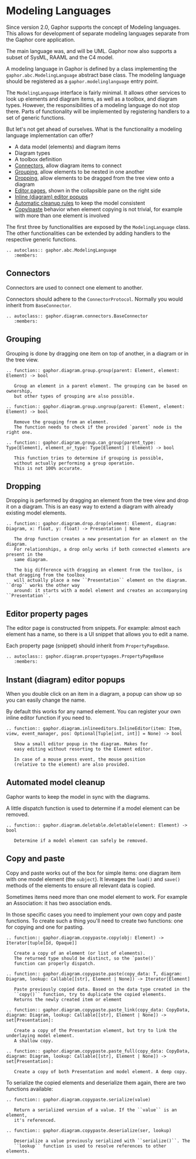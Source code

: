 # Modeling Languages

Since version 2.0, Gaphor supports the concept of Modeling languages. This
allows for development of separate modeling languages separate from the Gaphor
core application.

The main language was, and will be UML. Gaphor now also supports a subset of
SysML, RAAML and the C4 model.

A modeling language in Gaphor is defined by a class implementing the
`gaphor.abc.ModelingLanguage` abstract base class. The modeling language should
be registered as a `gaphor.modelinglanguage` entry point.

The `ModelingLanguage` interface is fairly minimal. It allows other services to
look up elements and diagram items, as well as a toolbox, and diagram types.
However, the responsibilities of a modeling language do not stop there. Parts of
functionality will be implemented by registering handlers to a set of generic
functions.

But let's not get ahead of ourselves. What is the functionality a modeling
language implementation can offer?

* A data model (elements) and diagram items
* Diagram types
* A toolbox definition
* [Connectors](#connectors), allow diagram items to connect
* [Grouping](#grouping), allow elements to be nested in one another
* [Dropping](#dropping), allow elements to be dragged from the tree view onto a diagram
* [Editor pages](#editor-property-pages), shown in the collapsible pane on the right side
* [Inline (diagram) editor popups](#inline-diagram-editor-popups)
* [Automatic cleanup rules](#automated-model-cleanup) to keep the model consistent
* [Copy/paste](#copy-and-paste) behavior when element copying is not trivial,
  for example with more than one element is involved

The first three by functionalities are exposed by the `ModelingLanguage` class.
The other functionalities can be extended by adding handlers to the respective
generic functions.


```{eval-rst}
.. autoclass:: gaphor.abc.ModelingLanguage
   :members:
```

## Connectors

Connectors are used to connect one element to another.

Connectors should adhere to the `ConnectorProtocol`.
Normally you would inherit from `BaseConnector`.

```{eval-rst}
.. autoclass:: gaphor.diagram.connectors.BaseConnector
   :members:
```

## Grouping

Grouping is done by dragging one item on top of another, in a diagram or in the tree view.

```{eval-rst}
.. function:: gaphor.diagram.group.group(parent: Element, element: Element) -> bool

   Group an element in a parent element. The grouping can be based on ownership,
   but other types of grouping are also possible.

.. function:: gaphor.diagram.group.ungroup(parent: Element, element: Element) -> bool

   Remove the grouping from an element.
   The function needs to check if the provided `parent` node is the right one.

.. function:: gaphor.diagram.group.can_group(parent_type: Type[Element], element_or_type: Type[Element] | Element) -> bool

   This function tries to determine if grouping is possible,
   without actually performing a group operation.
   This is not 100% accurate.
```

## Dropping

Dropping is performed by dragging an element from the tree view and drop it on a diagram.
This is an easy way to extend a diagram with already existing model elements.

```{eval-rst}
.. function:: gaphor.diagram.drop.drop(element: Element, diagram: Diagram, x: float, y: float) -> Presentation | None

   The drop function creates a new presentation for an element on the diagram.
   For relationships, a drop only works if both connected elements are present in the
   same diagram.

   The big difference with dragging an element from the toolbox, is that dragging from the toolbox
   will actually place a new ``Presentation`` element on the diagram. ``drop`` works the other way
   around: it starts with a model element and creates an accompanying ``Presentation``.
```   

## Editor property pages

The editor page is constructed from snippets. For example: almost each element has a name,
so there is a UI snippet that allows you to edit a name.

Each property page (snippet) should inherit from `PropertyPageBase`.

```{eval-rst}
.. autoclass:: gaphor.diagram.propertypages.PropertyPageBase
   :members:
```

## Instant (diagram) editor popups

When you double click on an item in a diagram, a popup can show up so you can easily change the name.

By default this works for any named element. You can register your own inline editor function if you need to.

```{eval-rst}
.. function:: gaphor.diagram.inlineeditors.InlineEditor(item: Item, view, event_manager, pos: Optional[Tuple[int, int]] = None) -> bool

   Show a small editor popup in the diagram. Makes for
   easy editing without resorting to the Element editor.

   In case of a mouse press event, the mouse position
   (relative to the element) are also provided.
```


## Automated model cleanup

Gaphor wants to keep the model in sync with the diagrams.

A little dispatch function is used to determine if a model element can be removed.

```{eval-rst}
.. function:: gaphor.diagram.deletable.deletable(element: Element) -> bool

   Determine if a model element can safely be removed.
```

## Copy and paste

Copy and paste works out of the box for simple items: one diagram item with one model element (the `subject`).
It leveages the `load()` and `save()` methods of the elements to ensure all relevant data is copied.

Sometimes items need more than one model element to work. For example an Association: it has two association ends.

In those specific cases you need to implement your own copy and paste functions. To create such a thing you'll need to create
two functions: one for copying and one for pasting.

```{eval-rst}
.. function:: gaphor.diagram.copypaste.copy(obj: Element) -> Iterator[tuple[Id, Opaque]]

   Create a copy of an element (or list of elements).
   The returned type should be distinct, so the `paste()`
   function can properly dispatch.

.. function:: gaphor.diagram.copypaste.paste(copy_data: T, diagram: Diagram, lookup: Callable[[str], Element | None]) -> Iterator[Element]

   Paste previously copied data. Based on the data type created in the
   ``copy()`` function, try to duplicate the copied elements.
   Returns the newly created item or element

.. function:: gaphor.diagram.copypaste.paste_link(copy_data: CopyData, diagram: Diagram, lookup: Callable[[str], Element | None]) -> set[Presentation]:

   Create a copy of the Presentation element, but try to link the underlaying model element.
   A shallow copy.

.. function:: gaphor.diagram.copypaste.paste_full(copy_data: CopyData, diagram: Diagram, lookup: Callable[[str], Element | None]) -> set[Presentation]:

   Create a copy of both Presentation and model element. A deep copy.
```

To serialize the copied elements and deserialize them again, there are two functions available:

```{eval-rst}
.. function:: gaphor.diagram.copypaste.serialize(value)

   Return a serialized version of a value. If the ``value`` is an element,
   it's referenced.

.. function:: gaphor.diagram.copypaste.deserialize(ser, lookup)

   Deserialize a value previously serialized with ``serialize()``. The
   ``lookup`` function is used to resolve references to other elements.
```
